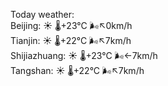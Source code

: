 Today weather:  
Beijing: ☀️ 🌡️+23°C 🌬️↖0km/h  
Tianjin: ☀️ 🌡️+22°C 🌬️↖7km/h  
Shijiazhuang: ☀️ 🌡️+23°C 🌬️←7km/h  
Tangshan: ☀️ 🌡️+22°C 🌬️↖7km/h  
